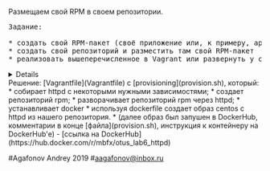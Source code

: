 Размещаем свой RPM в своем репозитории.

<pre>
Задание:

* создать свой RPM-пакет (своё приложение или, к примеру, apache2 с определенными опциями);
* создать свой репозиторий и разместить там свой RPM-пакет
* реализовать вышеперечисленное в Vagrant или развернуть у себя через nginx и дать ссылку на репозиторий
</pre>
<details> Дополнительно:
* реализовать доставку через docker: написать dockerfile, собрать image, разместить в docker registry, прислать ссылку и инструкцию.
</details>
Решение:
[Vagrantfile](Vagrantfile) с [provisioning](provision.sh), который:
* собирает httpd с некоторыми нужными зависимостями;
* создает репозиторий rpm;
* разворачивает репозиторий rpm через httpd;
* устанавливает docker
* используя dockerfile создает образ centos c httpd из нашего репозитория.
* (далее образ был запушен в DockerHub, комментарии в конце [файла](provision.sh), инструкция к контейнеру на DockerHub'е) - [ссылка на DockerHub](https://hub.docker.com/r/mbfx/otus_lab6_httpd)


#Agafonov Andrey 2019 #aagafonov@inbox.ru